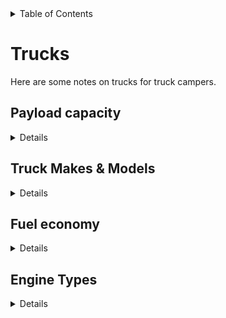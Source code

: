 <!-- START doctoc generated TOC please keep comment here to allow auto update -->
<!-- DON'T EDIT THIS SECTION, INSTEAD RE-RUN doctoc TO UPDATE -->
<details>
<summary>Table of Contents</summary>

- [Trucks](#trucks)
  - [Payload capacity](#payload-capacity)
    - [Weighing the truck](#weighing-the-truck)
    - [Achieving a payload capacity](#achieving-a-payload-capacity)
      - [Tires](#tires)
  - [Truck Makes & Models](#truck-makes--models)
    - [Light-duty Mid-size](#light-duty-mid-size)
    - [Light-duty Full-size](#light-duty-full-size)
      - [Half-ton](#half-ton)
  - [Fuel economy](#fuel-economy)
  - [Engine Types](#engine-types)
    - [Engine impact on Payload](#engine-impact-on-payload)
    - [Horsepower & Torque](#horsepower--torque)
      - [Gas engine torque band](#gas-engine-torque-band)
      - [Diesel engine torque band](#diesel-engine-torque-band)
    - [Engine Type Pros/Cons](#engine-type-proscons)
    - [FAQ](#faq)

</details>
<!-- END doctoc generated TOC please keep comment here to allow auto update -->

# Trucks

Here are some notes on trucks for truck campers.

## Payload capacity

<details>

You will want to pair a truck camper with a truck that is capable of carrying that camper safely. Therefore, the first thing to look for is the payload rating of the truck.

Every truck that rolls off the assembly line can have a different payload than the last truck. This is because trucks are ordered with options, and those options change the overall weight of the truck and its payload capacity.

A truck brochure may claim a maximum payload that seems high, but the specific truck you order may end up with a much lower payload rating. Even heavy-duty trucks can have surprisingly small payload ratings due to their configuration.

Therefore you must always check the payload of the individual truck. You can do this two ways:

1. Open the driver-side door and look at the inside of the door jamb. There should be a sticker that specifically says the payload rating. There are multiple stickers here, so look carefully.

2. Bring your truck to a set of truck scales and weigh the truck when empty. Then look up the **gross vehicle weight rating** (**GVWR**) of your particular truck (again, check the driver-side door jamb sticker). Subtract the curb weight from the GVWR, subtract the combined weight of all passengers, and that's your payload rating.

### Weighing the truck

In order to accurately assess where you stand when it comes to payload, you should take your fully loaded truck and camper [to a local](https://www.truckcamperadventure.com/taking-the-cat-scale-truck-camper-challenge/) [*Certified Automated Truck (CAT) Scale*](https://www.truckcamperadventure.com/taking-the-cat-scale-truck-camper-challenge/).

Three figures are provided each time you have your truck and camper weighed: the two axle weights plus the total weight of the rig.

Owners should take their truck to the scale first without the camper, then have their truck and camper weighed together later to determine the actual weight of each (the truck and the camper).

Be mindful that, every time you weigh, you should duplicate important fluid levels like fresh water and diesel/gas when obtaining these numbers.

Campers can be heavier than the weight advertised by the camper company. However, many people who report heavier campers simply haven't determined the correct weight for their individual camper. The camper must be empty of any water or gear. In addition, campers are often modified at the factory with additional options, which increase their weight (similar to trucks), so the true weight should be inquired at time of purchase from a dealer.


### Achieving a payload capacity

If you modify your truck, for example by getting bigger tires, adding more leaf springs, etc, that may change the weight of the truck, which will change your payload capacity.

Reducing weight can increase payload capacity, so choosing lighter-weight parts, or removing unnecessary add-ons, can help increase payload.

You can also potentially increase payload, up to the capacity of the axle(s), by increasing the wheel and tire load capacity.

- If you research the actual GAWRs with the axle manufacturer you'll probably be surprised to learn that you have several hundreds, if not thousands, of additional pounds of cargo carrying capacity (this is especially true with the AAM 11.5 rear axle found on Ram 3500 trucks, which has a 10,000-pound GAWR rating, 3,000 pounds more than the GAWR given by FCA). You can tap into this additional cargo carrying capacity by simply buying better wheels and tires with higher load ratings. For example, some aftermarket 10-ply, load range E tires offer a 4,080-pound weight capacity, while others offer an acceptable 3,640-pound capacity.



#### Tires

Even if your truck has a huge payload rating, if you put on tires that can't handle the weight, then you haven't actually achieved the payload rating.

Light Truck (LT) tires with a load range C, D, or E, typically have a higher weight rating that can help you achieve your maximum payload rating.

</details> <!-- Payload capacity -->


## Truck Makes & Models

<details>

### Light-duty Mid-size

### Light-duty Full-size

#### Half-ton

Selection of half-ton trucks for campers:

- [https://www.truckcamperadventure.com/best-half-ton-trucks-for-maximum-truck-camper-payload/](https://www.truckcamperadventure.com/best-half-ton-trucks-for-maximum-truck-camper-payload/)

</details> <!-- Truck Makes & Models -->


## Fuel economy

<details>

Most trucks will not get very good fuel economy with a truck camper.

However, if you can get slightly better fuel economy, the savings can add up over time.

__START_EMBED_CONTENT__
csv2md fuel_economy_over_time.csv
__END_EMBED_CONTENT__

</details> <!-- Fuel economy -->


## Engine Types

<details>

**On electric trucks:** I haven't included much eletric truck research here yet, but consider:

 - They tend to not have great payload or tow ratings (so far)
 - They can lose range with more load, so you won't go as far. They also lose up to
   1/3 of their range in cold weather.
 - Many camp sites don't allow charging at the camp-site hookup. They also only
   offer 120VAC, so you will get about 1 mile per 1.5 hrs charging, if they allow it.

**On hybrid trucks:** Comparable to regular gas trucks, but with decreased payload and
marginally better fuel economy, but more power.

**On LPG trucks:** Not done any research on this.


### Engine impact on Payload

For a specific truck model, the engine choice will usually change the payload capacity.

Heavier engines, OR engines without as much power, can reduce payload capacity.

Different engines also change the axle, transmission, and differential, which all
affect payload capacity.


### Horsepower & Torque

In general, diesels win, but there are exceptions.

- Gas engines lose power by 3-4% per 1,000 ft. elevation. To maintain performance, reduce GVWs and GCWs by 2% per 1,000 ft. elevation starting at the 1,000 ft. elevation point.

- Check the entire torque band rating for a motor. Gas engines' torque can be very low at low RPMs. You may want more low-end torque to haul a camper (for example, if you're parked on a hill, or going up a hill at high elevation).

- Turbos add power at elevation by increasing air density, so a turbo gas or diesel will do much better than a naturally-aspirated equivalent.


<details><summary>Impact of engine type on torque band</summary>

#### Gas engine torque band

__START_EMBED_CONTENT__
csv2md truck_torque_gas.csv
__END_EMBED_CONTENT__

#### Diesel engine torque band

__START_EMBED_CONTENT__
csv2md truck_torque_diesel.csv
__END_EMBED_CONTENT__


### Engine Type Pros/Cons

__START_EMBED_CONTENT__
csv2md enginetype_pros_cons.csv
__END_EMBED_CONTENT__


</details>

### FAQ

- [Which engine is better at high altitude?](https://engineering.mit.edu/engage/ask-an-engineer/which-engine-is-better-at-high-altitude-diesel-or-gasoline/)

</details> <!-- Engine types -->

